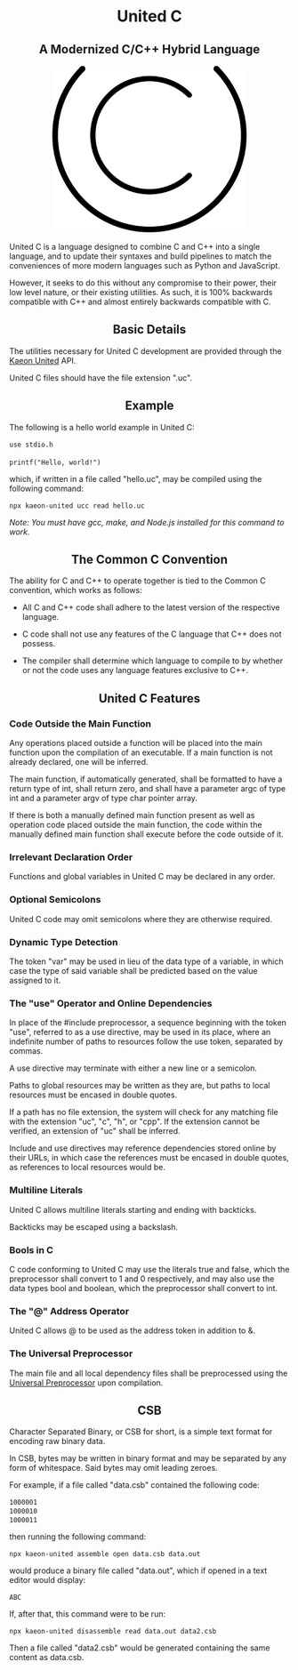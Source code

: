 <div align="center">

<h1 align="center">United C</h1>

<h2 align="center">A Modernized C/C++ Hybrid Language</h2>

<p align="center">
	<img src="https://raw.githubusercontent.com/Kaeon-United/Kaeon-United/master/Kaeon%20United/2%20-%20Wonders/2%20-%20Source/2%20-%20Assets/1%20-%20Visual/1%20-%20Images/1%20-%20Iconography/2%20-%20Kaeon%20United/1%20-%20United%20C/United%20C%20Logo.png" height="300px"/>
</p>

</div>

United C is a language designed to combine C and C++ into a single language,
and to update their syntaxes and build pipelines to match the conveniences of more modern languages such as Python and JavaScript.

However,
it seeks to do this without any compromise to their power,
their low level nature,
or their existing utilities.
As such,
it is 100% backwards compatible with C++ and almost entirely backwards compatible with C.

<h2 align="center">Basic Details</h2>

The utilities necessary for United C development are provided through the [Kaeon United](https://github.com/Kaeon-United/Kaeon-United/) API.

United C files should have the file extension ".uc".

<h2 align="center">Example</h2>

The following is a hello world example in United C:

    use stdio.h

    printf("Hello, world!")

which,
if written in a file called "hello.uc",
may be compiled using the following command:

    npx kaeon-united ucc read hello.uc

_Note: You must have gcc, make, and Node.js installed for this command to work._

<h2 align="center">The Common C Convention</h2>

The ability for C and C++ to operate together is tied to the Common C convention,
which works as follows:

* All C and C++ code shall adhere to the latest version of the respective language.

* C code shall not use any features of the C language that C++ does not possess.

* The compiler shall determine which language to compile to by whether or not the code uses any
language features exclusive to C++.

<h2 align="center">United C Features</h2>

<h3>Code Outside the Main Function</h3>

Any operations placed outside a function will be placed into the main function
upon the compilation of an executable. If a main function is not already
declared, one will be inferred.

The main function, if automatically generated, shall be formatted to have a
return type of int, shall return zero, and shall have a parameter argc of type
int and a parameter argv of type char pointer array.

If there is both a manually defined main function present as well as operation
code placed outside the main function, the code within the manually defined
main function shall execute before the code outside of it.

<h3>Irrelevant Declaration Order</h3>

Functions and global variables in United C may be declared in any order.

<h3>Optional Semicolons</h3>

United C code may omit semicolons where they are otherwise required.

<h3>Dynamic Type Detection</h3>

The token "var" may be used in lieu of the data type of a variable, in which
case the type of said variable shall be predicted based on the value assigned
to it.

<h3>The "use" Operator and Online Dependencies</h3>

In place of the #include preprocessor, a sequence beginning with the token
"use", referred to as a use directive, may be used in its place, where an
indefinite number of paths to resources follow the use token, separated by
commas.

A use directive may terminate with either a new line or a semicolon.

Paths to global resources may be written as they are, but paths to local
resources must be encased in double quotes.

If a path has no file extension, the system will check for any matching file
with the extension "uc", "c", "h", or "cpp". If the extension cannot be
verified, an extension of "uc" shall be inferred.

Include and use directives may reference dependencies stored online by their
URLs, in which case the references must be encased in double quotes, as
references to local resources would be.

<h3>Multiline Literals</h3>

United C allows multiline literals starting and ending with backticks.
					
Backticks may be escaped using a backslash.

<h3>Bools in C</h3>

C code conforming to United C may use the literals true and false, which the
preprocessor shall convert to 1 and 0 respectively, and may also use the data
types bool and boolean, which the preprocessor shall convert to int.

<h3>The "@" Address Operator</h3>

United C allows @ to be used as the address token in addition to &.

<h3>The Universal Preprocessor</h3>

The main file and all local dependency files shall be preprocessed using the
[Universal Preprocessor](https://github.com/Kaeon-United/Kaeon-United/blob/master/Kaeon%20United/3%20-%20Wonders/1%20-%20Documentation/1%20-%20Guides/1%20-%20ONE/2%20-%20Universal%20Preprocessor/README.md) upon compilation.

<h2 align="center">CSB</h2>

Character Separated Binary,
or CSB for short,
is a simple text format for encoding raw binary data.

In CSB,
bytes may be written in binary format and may be separated by any form of whitespace.
Said bytes may omit leading zeroes.

For example,
if a file called "data.csb" contained the following code:

    1000001
    1000010
    1000011

then running the following command:

	npx kaeon-united assemble open data.csb data.out

would produce a binary file called "data.out",
which if opened in a text editor would display:

    ABC

If,
after that,
this command were to be run:

    npx kaeon-united disassemble read data.out data2.csb

Then a file called "data2.csb" would be generated containing the same content as data.csb.